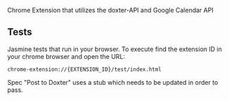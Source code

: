 Chrome Extension that utilizes the doxter-API and Google Calendar API

## Tests

Jasmine tests that run in your browser. To execute find the extension ID in your chrome browser and open the URL:

    chrome-extension://{EXTENSION_ID}/test/index.html
    
Spec "Post to Doxter" uses a stub which needs to be updated in order to pass.
    
  

